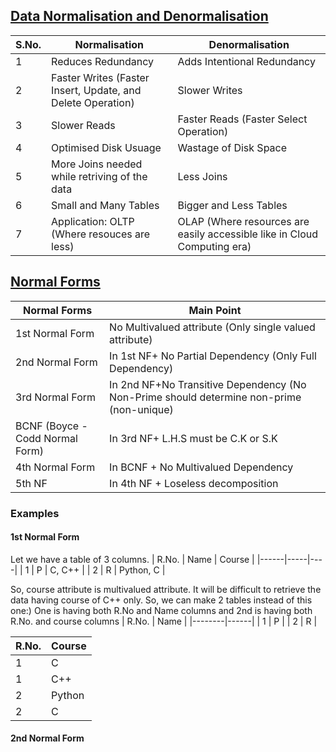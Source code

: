 ## [Data Normalisation and Denormalisation](https://youtu.be/W_5vn8TBLys)

| S.No. | Normalisation | Denormalisation |
|------|-------------|---------------|
| 1 | Reduces Redundancy | Adds Intentional Redundancy |
| 2 | Faster Writes (Faster Insert, Update, and Delete Operation) | Slower Writes |
| 3 | Slower Reads | Faster Reads (Faster Select Operation) |
| 4 | Optimised Disk Usuage | Wastage of Disk Space |
| 5 | More Joins needed while retriving of the data | Less Joins |
| 6 | Small and Many Tables |  Bigger and Less Tables |
| 7 | Application: OLTP (Where resouces are less)| OLAP (Where resources are easily accessible like in Cloud Computing era) |
 
## [Normal Forms](https://youtu.be/EGEwkad_llA)
| Normal Forms | Main Point |
|-----------------|--------|
| 1st Normal Form | No Multivalued attribute (Only single valued attribute)| 
| 2nd Normal Form | In 1st NF+ No Partial Dependency (Only Full Dependency)|
| 3rd Normal Form | In 2nd NF+No Transitive Dependency (No Non-Prime should determine non-prime (non-unique) |
| BCNF (Boyce - Codd Normal Form)| In 3rd NF+ L.H.S must be C.K or S.K | 
| 4th Normal Form | In BCNF + No Multivalued Dependency |
| 5th NF | In 4th NF + Loseless decomposition |

### Examples 
#### 1st Normal Form
Let we have a table of 3 columns.
| R.No. | Name | Course |
|------|-----|----|
| 1 | P | C, C++ |
| 2 | R | Python, C |

So, course attribute is multivalued attribute.
It will be difficult to retrieve the data having course of C++ only.
So, we can make 2 tables instead of this one:)
One is having both R.No and Name columns and 2nd is having both R.No. and course columns
| R.No. | Name |
|--------|------|
| 1 | P |
| 2 | R |

| R.No. | Course |
|-------|-------|
| 1 | C |
| 1 | C++ |
| 2 | Python |
| 2 | C |

#### 2nd Normal Form

